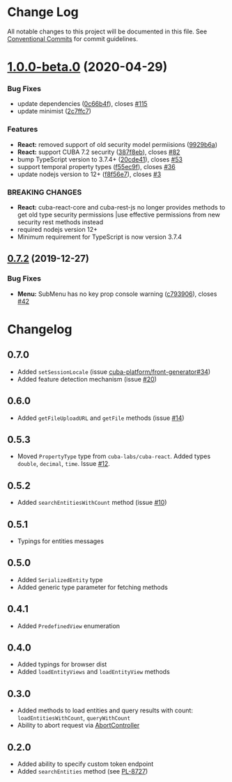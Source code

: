 # Change Log

All notable changes to this project will be documented in this file.
See [Conventional Commits](https://conventionalcommits.org) for commit guidelines.

# [1.0.0-beta.0](https://github.com/cuba-platform/frontend/tree/master/packages/cuba-rest-js/compare/@cuba-platform/rest@0.7.4...@cuba-platform/rest@1.0.0-beta.0) (2020-04-29)


### Bug Fixes

* update dependencies ([0c66b4f](https://github.com/cuba-platform/frontend/tree/master/packages/cuba-rest-js/commit/0c66b4f5db14829afa0bf54ede710e85417e44bd)), closes [#115](https://github.com/cuba-platform/frontend/tree/master/packages/cuba-rest-js/issues/115)
* update minimist ([2c7ffc7](https://github.com/cuba-platform/frontend/tree/master/packages/cuba-rest-js/commit/2c7ffc788cf058c9f5305e5702932bcdd25e0fc6))


### Features

* **React:** removed support of old security model permiisions ([9929b6a](https://github.com/cuba-platform/frontend/tree/master/packages/cuba-rest-js/commit/9929b6ad18f3370c648b198149d1216afb6f1a6d))
* **React:** support CUBA 7.2 security ([387f8eb](https://github.com/cuba-platform/frontend/tree/master/packages/cuba-rest-js/commit/387f8eb1eedfb3c52bad56c7330b1e3612cd6897)), closes [#82](https://github.com/cuba-platform/frontend/tree/master/packages/cuba-rest-js/issues/82)
* bump TypeScript version to 3.7.4+ ([20cde41](https://github.com/cuba-platform/frontend/tree/master/packages/cuba-rest-js/commit/20cde41a378addbf09dd4ddf1077fc481bd75a43)), closes [#53](https://github.com/cuba-platform/frontend/tree/master/packages/cuba-rest-js/issues/53)
* support temporal property types ([f55ec9f](https://github.com/cuba-platform/frontend/tree/master/packages/cuba-rest-js/commit/f55ec9f7c558ef82a4b6699511a2045f9058f949)), closes [#36](https://github.com/cuba-platform/frontend/tree/master/packages/cuba-rest-js/issues/36)
* update nodejs version to 12+ ([f8f56e7](https://github.com/cuba-platform/frontend/tree/master/packages/cuba-rest-js/commit/f8f56e76f679bd6ddeeb0a96842c3be6d7acb0f2)), closes [#3](https://github.com/cuba-platform/frontend/tree/master/packages/cuba-rest-js/issues/3)


### BREAKING CHANGES

* **React:** cuba-react-core and cuba-rest-js no longer provides methods to get old type security permissions
|use effective permissions from new security rest methods instead
* required nodejs version 12+
* Minimum requirement for TypeScript is now version 3.7.4


## [0.7.2](https://github.com/cuba-platform/frontend/tree/master/packages/cuba-rest-js/compare/@cuba-platform/rest@0.7.1...@cuba-platform/rest@0.7.2) (2019-12-27)


### Bug Fixes

* **Menu:** SubMenu has no key prop console warning ([c793906](https://github.com/cuba-platform/frontend/tree/master/packages/cuba-rest-js/commit/c7939064cdca2f49e3fe3dc0316c533b3367f729)), closes [#42](https://github.com/cuba-platform/frontend/tree/master/packages/cuba-rest-js/issues/42)





# Changelog
## 0.7.0
- Added `setSessionLocale` (issue [cuba-platform/front-generator#34](https://github.com/cuba-platform/front-generator/issues/34))
- Added feature detection mechanism (issue [#20](https://github.com/cuba-platform/cuba-rest-js/issues/20))
## 0.6.0
- Added `getFileUploadURL` and `getFile` methods (issue [#14](https://github.com/cuba-platform/cuba-rest-js/issues/14)) 
## 0.5.3
- Moved `PropertyType` type from `cuba-labs/cuba-react`. Added types `double`, `decimal`, `time`. Issue [#12](https://github.com/cuba-platform/cuba-rest-js/issues/12). 
## 0.5.2
- Added `searchEntitiesWithCount` method (issue [#10](https://github.com/cuba-platform/cuba-rest-js/issues/10))
## 0.5.1
- Typings for entities messages
## 0.5.0
- Added `SerializedEntity` type
- Added generic type parameter for fetching methods
## 0.4.1
- Added `PredefinedView` enumeration
## 0.4.0
- Added typings for browser dist
- Added `loadEntityViews` and `loadEntityView` methods
## 0.3.0
- Added methods to load entities and query results with count: `loadEntitiesWithCount`, `queryWithCount`
- Ability to abort request via [AbortController](https://developer.mozilla.org/en-US/docs/Web/API/AbortController)
## 0.2.0
- Added ability to specify custom token endpoint
- Added `searchEntities` method (see [PL-8727](https://youtrack.cuba-platform.com/issue/PL-8727))
